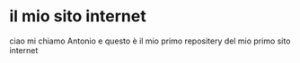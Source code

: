 # il mio sito internet
ciao mi chiamo Antonio e questo è il mio primo repositery del mio primo sito internet
